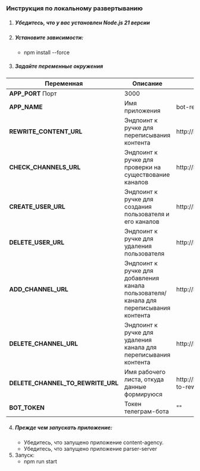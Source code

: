 ### Инструкция по локальному развертыванию
1. ##### Убедитесь, что у вас установлен Node.js 21 версии
2. ##### Установите зависимости:
   - npm install --force
3. ##### Задайте переменные окружения

| Переменная                        | Описание                                                                                      | Значение(по-умолчанию)                                         |
|-----------------------------------|-----------------------------------------------------------------------------------------------|----------------------------------------------------------------|
| **APP_PORT**  Порт                | 3000                                                                                          |
| **APP_NAME**                      | Имя приложения                                                                                | bot-rewriter                                                   |
| **REWRITE_CONTENT_URL**           | Эндпоинт к ручке для переписывания контента                                                   | http://localhost:4000/channels/posts                           |
| **CHECK_CHANNELS_URL**            | Эндпоинт к ручке для проверки на существование каналов                                        | http://localhost:4000/channels/check                           |
| **CREATE_USER_URL**               | Эндпоинт к ручке для создания пользователя и его каналов                                      | http://localhost:8080/api/v1/user/create                       |
| **DELETE_USER_URL**               | Эндпоинт к ручке для удаления пользователя                                                    | http://localhost:8080/api/v1/user/delete                       |
| **ADD_CHANNEL_URL**               | Эндпоинт к ручке для добавления канала пользователя/канала для переписывания контента         | http://localhost:8080/api/v1/channel/add                       |
| **DELETE_CHANNEL_URL**            | Эндпоинт к ручке для удаления канала для переписывания контента                               | http://localhost:8080/api/v1/channel/delete                    |
| **DELETE_CHANNEL_TO_REWRITE_URL** | Имя рабочего листа, откуда данные формируюся                                                  | http://localhost:8080/api/v1/channel/delete/channel-to-rewrite |
| **BOT_TOKEN**                     | Токен телеграм-бота                                                                           | ""                                                             |

4. ##### Прежде чем запускать приложение:
   - Убедитесь, что запущено приложение content-agency.
   - Убедитесь, что запущено приложение parser-server
5. Запуск:
   - npm run start